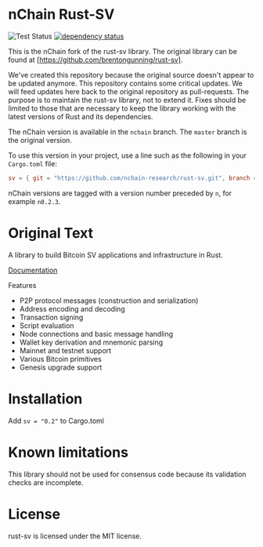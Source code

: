 # nChain Rust-SV
![Test Status](https://gist.githubusercontent.com/Danconnolly/ba7b66a3f55b19ca69abe8b8b537ae56/raw/badge.svg)
[![dependency status](https://deps.rs/repo/github/nchain-research/rust-sv/status.svg)](https://deps.rs/repo/github/nchain-research/rust-sv)

This is the nChain fork of the rust-sv library. The original library can be found at 
[https://github.com/brentongunning/rust-sv].  

We've created this repository because the original source doesn't appear to be updated anymore. This repository
contains some critical updates. We will feed updates here back to the original repository as pull-requests. The
purpose is to maintain the rust-sv library, not to extend it. Fixes should be limited to those that are necessary
to keep the library working with the latest versions of Rust and its dependencies.

The nChain version is available in the `nchain` branch. The `master` branch is the original version.

To use this version in your project, use a line such as the following in your `Cargo.toml` file:

```toml
sv = { git = "https://github.com/nchain-research/rust-sv.git", branch = "nchain" }
```

nChain versions are tagged with a version number preceded by `n`, for example `n0.2.3`.

# Original Text

A library to build Bitcoin SV applications and infrastructure in Rust.

[Documentation](https://docs.rs/sv/)

Features

* P2P protocol messages (construction and serialization)
* Address encoding and decoding
* Transaction signing
* Script evaluation
* Node connections and basic message handling
* Wallet key derivation and mnemonic parsing
* Mainnet and testnet support
* Various Bitcoin primitives
* Genesis upgrade support

# Installation

Add ```sv = "0.2"``` to Cargo.toml

# Known limitations

This library should not be used for consensus code because its validation checks are incomplete.

# License

rust-sv is licensed under the MIT license.
